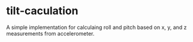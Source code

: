 # tilt-caculation
A simple implementation for calculaing roll and pitch based on x, y, and z measurements from accelerometer.
